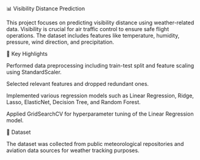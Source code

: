 📊 Visibility Distance Prediction

This project focuses on predicting visibility distance using weather-related data. Visibility is crucial for air traffic control to ensure safe flight operations. The dataset includes features like temperature, humidity, pressure, wind direction, and precipitation.

🔑 Key Highlights

Performed data preprocessing including train-test split and feature scaling using StandardScaler.

Selected relevant features and dropped redundant ones.

Implemented various regression models such as Linear Regression, Ridge, Lasso, ElasticNet, Decision Tree, and Random Forest.

Applied GridSearchCV for hyperparameter tuning of the Linear Regression model.

📂 Dataset

The dataset was collected from public meteorological repositories and aviation data sources for weather tracking purposes.
